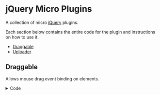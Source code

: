 # jQuery Micro Plugins

A collection of micro [jQuery](https://jquery.com/) plugins.

Each section below contains the entire code for the plugin and instructions on how to use it.

- [Draggable](#draggable)
- [Uploader](#uploader)

<a name="draggable"></a>
## Draggable

Allows mouse drag event binding on elements.

<details>
<summary>Code</summary>
```javascript
(function($) {

  $.fn.draggable = function() {
    var elem = this;

    // When x and y are null, it indicates that no dragging is occurring.
    var x = null;
    var y = null;

    this.on('mousedown', function(e) {
      x = e.clientX;
      y = e.clientY;
      elem.addClass('dragging');
    });
    this.on('mouseup', function(e) {
      x = null;
      y = null;
      elem.removeClass('dragging');
    });
    this.on('mousemove', function(e) {
      if (x !== null && y !== null) {
        var dx = e.clientX - x;
        var dy = e.clientY - y;
        x = e.clientX;
        y = e.clientY;
        // Copy the current mouse move event and add deltaX and deltaY to it.
        var cpy = $.Event(e);
        cpy.type = 'drag';
        cpy.deltaX = dx;
        cpy.deltaY = dy;
        $(this).trigger(cpy);
      }
    })
    return this;
  }
})(window.jQuery);
```
</details>

**Usage**

Enable draggability: `$(selector).draggable()`

Bind to drag event: `$(selector).on('drag', callback)`

The callback function will be given an event object identical to a `mousemove` event with a `deltaX` and `deltaY` property.

While dragging, the element will be given the `dragging` css class.

**Example**

[fiddle](https://jsfiddle.net/6khhueba/)

Allows a container's contents to be pannable by dragging the middle mouse button.

```javascript
$('#my-container').draggable().on('drag', function(e) {
  if (e.which === 2) {
    var top = $(this).scrollTop();
    var left = $(this).scrollLeft();
    $(this).scrollTop(top - e.deltaY);
    $(this).scrollLeft(left - e.deltaX);
  }
});

```

<a name="uploader"></a>
## Uploader

A small wrapper for `FileReader` that makes using local images easier for front end applications.

<details>
<summary>Code</summary>
```javascript
$.fn.uploader = function() {
  this.on('change', function(evt) {
    for (let file of evt.target.files) {
      if (file.type.match(/image.*/)) {
        let reader = new FileReader();
        reader.onload = (e) => {
          let event = $.Event('upload');
          event.image = e.target.result;
          $(this).trigger(event, e.target.result);
        };
        reader.readAsDataURL(file);
      }
    }
  });
  return this;
}
```
</details>

**Usage**

Enable uploading on file input: `$(selector).uploader()`

Watch for a file to be selected: `$(selector).on('upload', callback)`

The callback function will be given an event parameter that has an `image` property; it will be the base64 encoded image data.

**Example**

[fiddle](https://jsfiddle.net/eg0mm3zk/)

Appends an image to the page without having to upload it to the back end:

```javascript
$('#file').uploader().on('upload', function(e) {
  $('body').append($('<img />', {src: e.image}));
});
```
